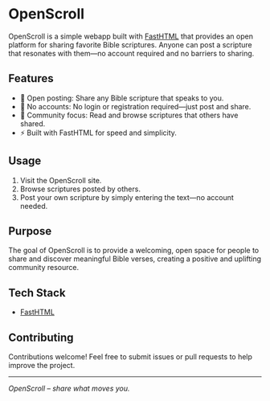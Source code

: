 # OpenScroll

OpenScroll is a simple webapp built with [FastHTML](https://github.com/directlypro/OpenScroll/) that provides an open platform for sharing favorite Bible scriptures. Anyone can post a scripture that resonates with them—no account required and no barriers to sharing.

## Features

- 🌟 Open posting: Share any Bible scripture that speaks to you.
- 👤 No accounts: No login or registration required—just post and share.
- 📖 Community focus: Read and browse scriptures that others have shared.
- ⚡ Built with FastHTML for speed and simplicity.

## Usage

1. Visit the OpenScroll site.
2. Browse scriptures posted by others.
3. Post your own scripture by simply entering the text—no account needed.

## Purpose

The goal of OpenScroll is to provide a welcoming, open space for people to share and discover meaningful Bible verses, creating a positive and uplifting community resource.

## Tech Stack

- [FastHTML](https://github.com/directlypro/OpenScroll/)

## Contributing

Contributions welcome! Feel free to submit issues or pull requests to help improve the project.

---

*OpenScroll – share what moves you.*
